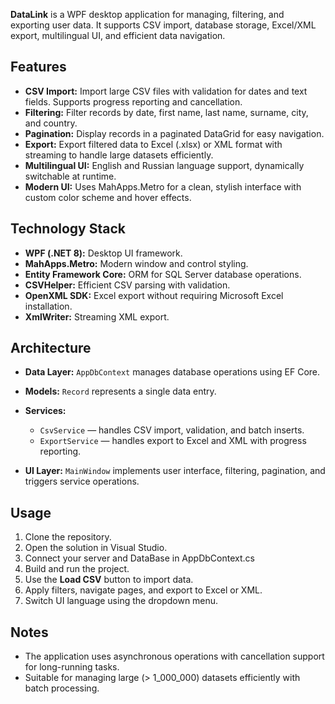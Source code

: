 **DataLink** is a  WPF desktop application for managing, filtering, and exporting user data. It supports CSV import, database storage, Excel/XML export, multilingual UI, and efficient data navigation.

## Features

* **CSV Import:** Import large CSV files with validation for dates and text fields. Supports progress reporting and cancellation.
* **Filtering:** Filter records by date, first name, last name, surname, city, and country.
* **Pagination:** Display records in a paginated DataGrid for easy navigation.
* **Export:** Export filtered data to Excel (.xlsx) or XML format with streaming to handle large datasets efficiently.
* **Multilingual UI:** English and Russian language support, dynamically switchable at runtime.
* **Modern UI:** Uses MahApps.Metro for a clean, stylish interface with custom color scheme and hover effects.

## Technology Stack

* **WPF (.NET 8):** Desktop UI framework.
* **MahApps.Metro:** Modern window and control styling.
* **Entity Framework Core:** ORM for SQL Server database operations.
* **CSVHelper:** Efficient CSV parsing with validation.
* **OpenXML SDK:** Excel export without requiring Microsoft Excel installation.
* **XmlWriter:** Streaming XML export.

## Architecture

* **Data Layer:** `AppDbContext` manages database operations using EF Core.
* **Models:** `Record` represents a single data entry.
* **Services:**

  * `CsvService` — handles CSV import, validation, and batch inserts.
  * `ExportService` — handles export to Excel and XML with progress reporting.
* **UI Layer:** `MainWindow` implements user interface, filtering, pagination, and triggers service operations.

## Usage

1. Clone the repository.
2. Open the solution in Visual Studio.
3. Connect your server and DataBase in AppDbContext.cs
4. Build and run the project.
5. Use the **Load CSV** button to import data.
6. Apply filters, navigate pages, and export to Excel or XML.
7. Switch UI language using the dropdown menu.

## Notes

* The application uses asynchronous operations with cancellation support for long-running tasks.
* Suitable for managing large (> 1_000_000) datasets efficiently with batch processing.
